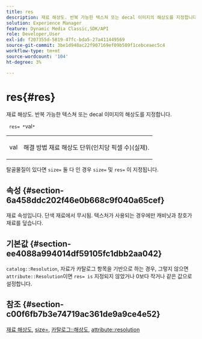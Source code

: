```yaml
---
title: res
description: 재료 해상도. 반복 가능한 텍스쳐 또는 decal 이미지의 해상도를 지정합니다.
solution: Experience Manager
feature: Dynamic Media Classic,SDK/API
role: Developer,User
exl-id: f207355d-5819-47fc-bda5-27a411449569
source-git-commit: 3be1d948ac22f907169ef09b509f1cebceaec5c4
workflow-type: tm+mt
source-wordcount: '104'
ht-degree: 3%

---
```


# res{#res}

재료 해상도. 반복 가능한 텍스쳐 또는 decal 이미지의 해상도를 지정합니다.

` res= *`val`*`

<table id="simpletable_2004B804D46E43C090E59BBFF8144598"> 
 <tr class="strow"> 
  <td class="stentry"> <p> <span class="varname"> val </span> </p> </td> 
  <td class="stentry"> <p>해결 방법 재료 해상도 단위(인치당 픽셀 수)(실제). </p> </td> 
 </tr> 
</table>

탈골물질이 있다면 `size=` 둘 다 인 경우 `size=` 및 `res=` 이 지정됩니다.

## 속성 {#section-6a458ddc202f46e0b668c9f040a65cef}

재료 속성입니다. 단색 재료에서 무시됨. 텍스처가 사용되는 경우에만 캐비닛과 창호가 재료를 덮습니다.

## 기본값 {#section-ee4088a994014df59105fc1dbb2aa042}

`catalog::Resolution`, 자료가 카탈로그 항목을 기반으로 하는 경우, 그렇지 않으면 `attribute::Resolution`이면 `res= is` 지정되지 않았거나 0보다 작거나 같은 값으로 설정합니다.

## 참조 {#section-c00f6fb7b3e74719ac361de9a9ce4e52}

[재료 해상도](../../../../../ir-api/http-protocol/image-rendering-api-ref/c-ir-http-protocol-ref/c-ir-http-protocol-syntax-and-features/c-ir-vignettes/c-ir-material-resolution.md#concept-f60103c64e324e2cae78bd76dfb4de8b), [size=](../../../../../ir-api/http-protocol/image-rendering-api-ref/c-ir-http-protocol-ref/c-ir-http-protocol-command-reference/r-ir-http-size.md#reference-1220d6fbcde4479aba91de7adacdc988), [카탈로그::해상도](../../../../../ir-api/material-cat/image-rendering-api-ref/c-ir-material-catalog/c-ir-material-data-reference/r-ir-resolution-dataref.md#reference-6a2d64c2d72b438fade58a3391569da7), [attribute::resolution](../../../../../ir-api/material-cat/image-rendering-api-ref/c-ir-material-catalog/c-ir-attributes-reference/r-ir-resolution.md#reference-09fe14e6bfbf4db6b7f4369fffecc806)
